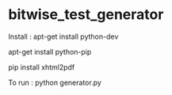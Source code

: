 bitwise_test_generator
======================
Install :
apt-get install python-dev

apt-get install python-pip

pip install xhtml2pdf

To run :
python generator.py 

